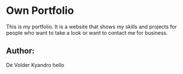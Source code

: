 # Own Portfolio
This is my portfolio. It is a website that shows my skills and projects for people who want to take a look or want to contact me for business.

## Author:
De Volder Kyandro
hello
